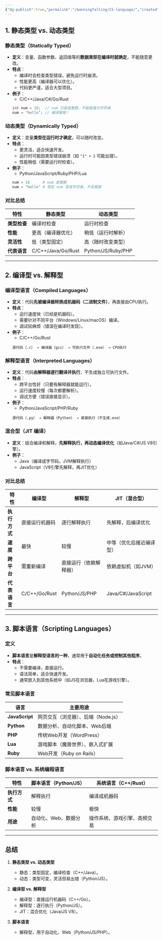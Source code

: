 ```yaml
---
{"dg-publish":true,"permalink":"/manningfalting/CS-language/","created":"2025-06-01T16:36:06.864+08:00"}
---
```



## **1. 静态类型 vs. 动态类型**
### **静态类型（Statically Typed）**
- **定义**：变量、函数参数、返回值等的**数据类型在编译时就确定**，不能随意更改。
- **特点**：
  - 编译时会检查类型错误，避免运行时崩溃。
  - 性能更高（编译器可以优化）。
  - 代码更严谨，适合大型项目。
- **例子**：
  - C/C++/Java/C#/Go/Rust
  ```java
  int num = 10;  // num 只能是整数，不能赋值为字符串
  num = "hello"; // 编译报错！
  ```

### **动态类型（Dynamically Typed）**
- **定义**：变量**类型在运行时才确定**，可以随时改变。
- **特点**：
  - 更灵活，适合快速开发。
  - 运行时可能因类型错误崩溃（如 `"1" + 2` 可能出错）。
  - 性能稍低（需要运行时检查）。
- **例子**：
  - Python/JavaScript/Ruby/PHP/Lua
  ```python
  num = 10      # num 是整数
  num = "hello" # 现在 num 变成字符串，不会报错
  ```

### **对比总结**
| **特性**       | **静态类型**          | **动态类型**          |
|---------------|----------------------|----------------------|
| **类型检查**  | 编译时检查            | 运行时检查            |
| **性能**      | 更高（编译器优化）     | 稍低（运行时解析）     |
| **灵活性**    | 低（类型固定）         | 高（随时改变类型）     |
| **代表语言**  | C/C++/Java/Go/Rust   | Python/JS/Ruby/PHP   |

---

## **2. 编译型 vs. 解释型**
### **编译型语言（Compiled Languages）**
- **定义**：代码**先被编译器转换成机器码（二进制文件）**，再直接由CPU执行。
- **特点**：
  - 运行速度快（已经是机器码）。
  - 需要针对不同平台（Windows/Linux/macOS）编译。
  - 调试较麻烦（错误在编译时发现）。
- **例子**：
  - C/C++/Go/Rust
  ```
  源代码（.c） → 编译器（gcc） → 可执行文件（.exe） → CPU执行
  ```

### **解释型语言（Interpreted Languages）**
- **定义**：代码**由解释器逐行翻译并执行**，不生成独立可执行文件。
- **特点**：
  - 跨平台性好（只要有解释器就能运行）。
  - 运行速度较慢（每次都要解析）。
  - 调试方便（错误直接显示）。
- **例子**：
  - Python/JavaScript/PHP/Ruby
  ```
  源代码（.py） → 解释器（Python） → 直接执行（不生成.exe）
  ```

### **混合型（JIT 编译）**
- **定义**：结合编译和解释，**先解释执行，再动态编译优化**（如Java/C#/JS V8引擎）。
- **例子**：
  - Java（编译成字节码，JVM解释执行）
  - JavaScript（V8引擎先解释，再JIT优化）

### **对比总结**
| **特性**       | **编译型**            | **解释型**            | **JIT（混合型）**     |
|---------------|----------------------|----------------------|----------------------|
| **执行方式**  | 直接运行机器码         | 逐行解释执行          | 先解释，后编译优化     |
| **速度**      | 最快                 | 较慢                 | 中等（优化后接近编译型）|
| **跨平台**    | 需重新编译           | 直接运行（依赖解释器） | 依赖虚拟机（如JVM）   |
| **代表语言**  | C/C++/Go/Rust       | Python/JS/PHP        | Java/C#/JavaScript   |

---

## **3. 脚本语言（Scripting Languages）**
### **定义**
- **脚本语言**是**解释型语言的一种**，通常用于**自动化任务或控制其他程序**。
- **特点**：
  - 不需要编译，直接运行。
  - 语法简单，适合快速开发。
  - 通常嵌入到其他系统中（如JS在浏览器，Lua在游戏引擎）。

### **常见脚本语言**
| **语言**      | **主要用途**                     |
|--------------|----------------------------------|
| **JavaScript** | 网页交互（浏览器）、后端（Node.js） |
| **Python**   | 数据分析、自动化脚本、Web后端      |
| **PHP**      | 传统Web开发（WordPress）          |
| **Lua**      | 游戏脚本（魔兽世界）、嵌入式扩展    |
| **Ruby**     | Web开发（Ruby on Rails）          |

### **脚本语言 vs. 系统编程语言**
| **特性**       | **脚本语言（Python/JS）**       | **系统语言（C++/Rust）**       |
|---------------|--------------------------------|--------------------------------|
| **执行方式**  | 解释执行                       | 编译成机器码                   |
| **性能**      | 较慢                           | 极快                           |
| **用途**      | 自动化、Web、数据分析          | 操作系统、游戏引擎、高频交易    |

---

## **总结**
1. **静态类型 vs. 动态类型**  
   - 静态：类型固定，编译检查（C++/Java）。  
   - 动态：类型可变，灵活但易出错（Python/JS）。  

2. **编译型 vs. 解释型**  
   - 编译型：直接运行机器码（C++/Go）。  
   - 解释型：逐行执行（Python/JS）。  
   - JIT：混合优化（Java/JS V8）。  

3. **脚本语言**  
   - 解释型，用于自动化、Web（Python/JS/PHP）。  
